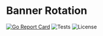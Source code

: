 # Banner Rotation

[![Go Report Card](https://goreportcard.com/badge/github.com/thewolf27/banner-rotation)](https://goreportcard.com/report/github.com/thewolf27/banner-rotation)
![Tests](https://github.com/thewolf27/banner-rotation/actions/workflows/tests.yml/badge.svg)
![License](https://img.shields.io/github/license/thewolf27/banner-rotation)
